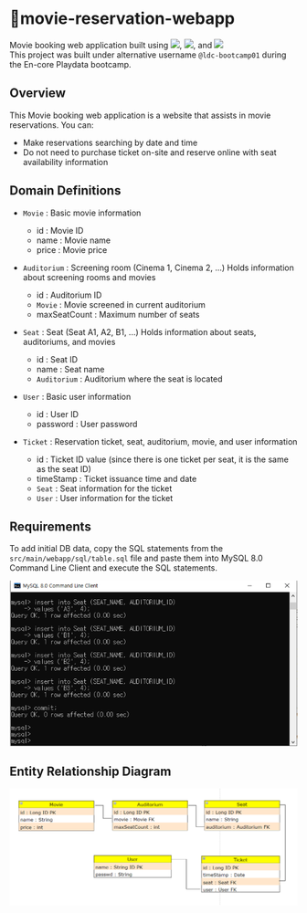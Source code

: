 # :movie_camera:movie-reservation-webapp
Movie booking web application built using <img src="https://img.shields.io/badge/JPA(Java%20Persistence%20API)-white?logo=spring">, <img src="https://img.shields.io/badge/Spring%20Framework-white?logo=spring">, and <img src="https://img.shields.io/badge/MySQL-white?logo=mysql"> <br/>
This project was built under alternative username `@ldc-bootcamp01` during the En-core Playdata bootcamp.

## Overview
This Movie booking web application is a website that assists in movie reservations. You can:
- Make reservations searching by date and time
- Do not need to purchase ticket on-site and reserve online with seat availability information

## Domain Definitions
- `Movie` : Basic movie information
  - id : Movie ID
  - name : Movie name
  - price : Movie price

- `Auditorium` : Screening room (Cinema 1, Cinema 2, ...) Holds information about screening rooms and movies
  - id : Auditorium ID
  - `Movie` : Movie screened in current auditorium
  - maxSeatCount : Maximum number of seats

- `Seat` : Seat (Seat A1, A2, B1, ...) Holds information about seats, auditoriums, and movies
  - id : Seat ID
  - name : Seat name
  - `Auditorium` : Auditorium where the seat is located

- `User` : Basic user information
  - id : User ID
  - password : User password

- `Ticket` : Reservation ticket, seat, auditorium, movie, and user information
  - id : Ticket ID value (since there is one ticket per seat, it is the same as the seat ID)
  - timeStamp : Ticket issuance time and date
  - `Seat` : Seat information for the ticket
  - `User` : User information for the ticket

## Requirements

To add initial DB data, copy the SQL statements from the `src/main/webapp/sql/table.sql` file and paste them into MySQL 8.0 Command Line Client and execute the SQL statements.

![MySQL 8.0 Command Line Client Screenshot](/images/movie-sql1.png "MySQL Screenshot")

## Entity Relationship Diagram
![ER Diagram for movie reservation project](/images/movie-erd1.png "ER Diagram")
